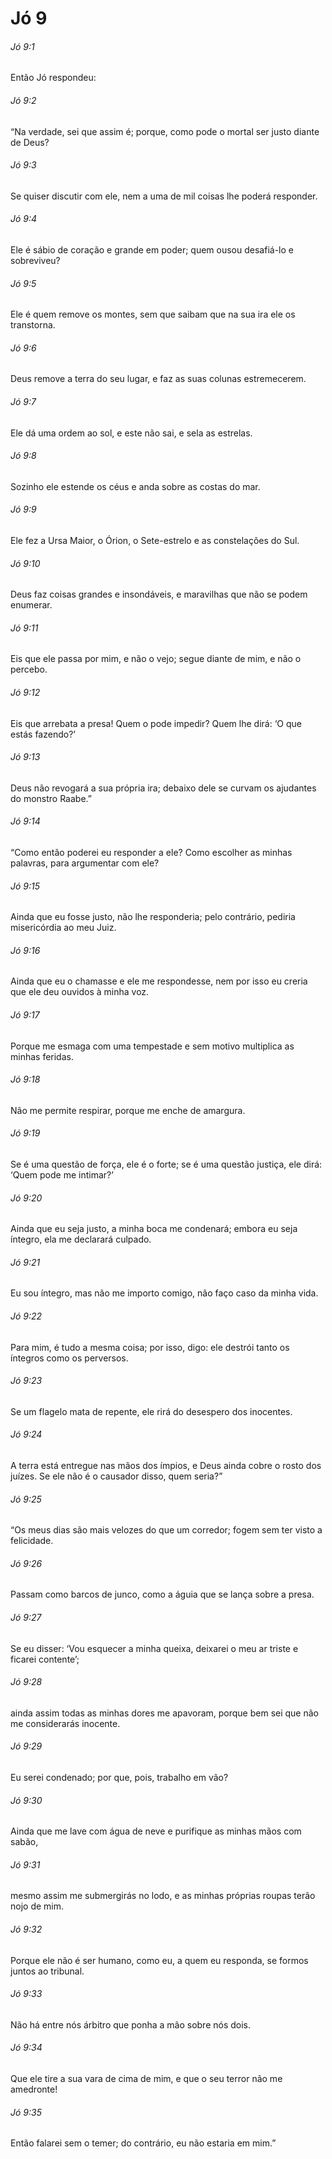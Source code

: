 # Jó 9

###### Jó 9:1

Então Jó respondeu:

###### Jó 9:2

“Na verdade, sei que assim é; porque, como pode o mortal ser justo diante de Deus?

###### Jó 9:3

Se quiser discutir com ele, nem a uma de mil coisas lhe poderá responder.

###### Jó 9:4

Ele é sábio de coração e grande em poder; quem ousou desafiá-lo e sobreviveu?

###### Jó 9:5

Ele é quem remove os montes, sem que saibam que na sua ira ele os transtorna.

###### Jó 9:6

Deus remove a terra do seu lugar, e faz as suas colunas estremecerem.

###### Jó 9:7

Ele dá uma ordem ao sol, e este não sai, e sela as estrelas.

###### Jó 9:8

Sozinho ele estende os céus e anda sobre as costas do mar.

###### Jó 9:9

Ele fez a Ursa Maior, o Órion, o Sete-estrelo e as constelações do Sul.

###### Jó 9:10

Deus faz coisas grandes e insondáveis, e maravilhas que não se podem enumerar.

###### Jó 9:11

Eis que ele passa por mim, e não o vejo; segue diante de mim, e não o percebo.

###### Jó 9:12

Eis que arrebata a presa! Quem o pode impedir? Quem lhe dirá: ‘O que estás fazendo?’

###### Jó 9:13

Deus não revogará a sua própria ira; debaixo dele se curvam os ajudantes do monstro Raabe.”

###### Jó 9:14

“Como então poderei eu responder a ele? Como escolher as minhas palavras, para argumentar com ele?

###### Jó 9:15

Ainda que eu fosse justo, não lhe responderia; pelo contrário, pediria misericórdia ao meu Juiz.

###### Jó 9:16

Ainda que eu o chamasse e ele me respondesse, nem por isso eu creria que ele deu ouvidos à minha voz.

###### Jó 9:17

Porque me esmaga com uma tempestade e sem motivo multiplica as minhas feridas.

###### Jó 9:18

Não me permite respirar, porque me enche de amargura.

###### Jó 9:19

Se é uma questão de força, ele é o forte; se é uma questão justiça, ele dirá: ‘Quem pode me intimar?’

###### Jó 9:20

Ainda que eu seja justo, a minha boca me condenará; embora eu seja íntegro, ela me declarará culpado.

###### Jó 9:21

Eu sou íntegro, mas não me importo comigo, não faço caso da minha vida.

###### Jó 9:22

Para mim, é tudo a mesma coisa; por isso, digo: ele destrói tanto os íntegros como os perversos.

###### Jó 9:23

Se um flagelo mata de repente, ele rirá do desespero dos inocentes.

###### Jó 9:24

A terra está entregue nas mãos dos ímpios, e Deus ainda cobre o rosto dos juízes. Se ele não é o causador disso, quem seria?”

###### Jó 9:25

“Os meus dias são mais velozes do que um corredor; fogem sem ter visto a felicidade.

###### Jó 9:26

Passam como barcos de junco, como a águia que se lança sobre a presa.

###### Jó 9:27

Se eu disser: ‘Vou esquecer a minha queixa, deixarei o meu ar triste e ficarei contente’;

###### Jó 9:28

ainda assim todas as minhas dores me apavoram, porque bem sei que não me considerarás inocente.

###### Jó 9:29

Eu serei condenado; por que, pois, trabalho em vão?

###### Jó 9:30

Ainda que me lave com água de neve e purifique as minhas mãos com sabão,

###### Jó 9:31

mesmo assim me submergirás no lodo, e as minhas próprias roupas terão nojo de mim.

###### Jó 9:32

Porque ele não é ser humano, como eu, a quem eu responda, se formos juntos ao tribunal.

###### Jó 9:33

Não há entre nós árbitro que ponha a mão sobre nós dois.

###### Jó 9:34

Que ele tire a sua vara de cima de mim, e que o seu terror não me amedronte!

###### Jó 9:35

Então falarei sem o temer; do contrário, eu não estaria em mim.”


